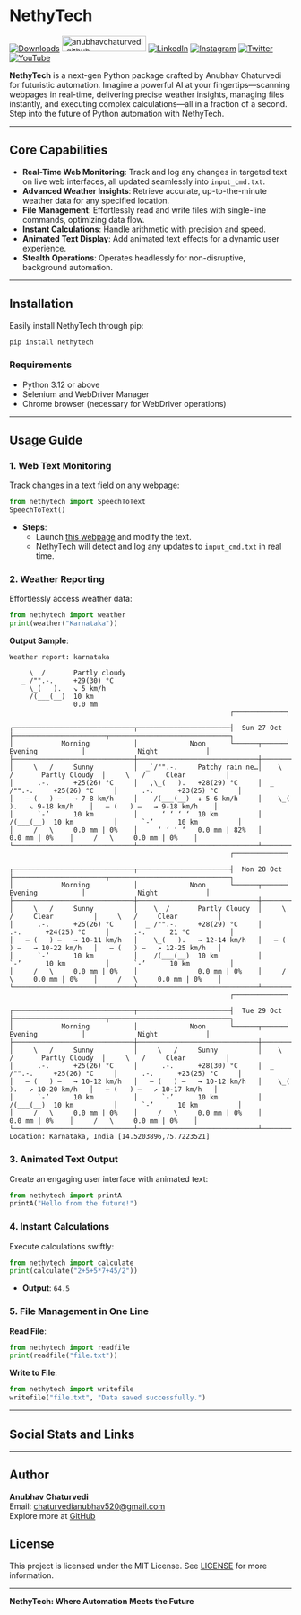 
# NethyTech

[![Downloads][downloads-shield]][downloads-url]
<img src="https://komarev.com/ghpvc/?username=anubhavchaturvedi-github&label=Profile%20views&color=0e75b6&style=flat" alt="anubhavchaturvedi-github" width="150" height="28" />
[![LinkedIn][linkedin-shield]][linkedin-url]
[![Instagram][instagram-shield]][instagram-url]
[![Twitter][twitter-shield]][twitter-url]
[![YouTube][youtube-shield]][youtube-url]

**NethyTech** is a next-gen Python package crafted by Anubhav Chaturvedi for futuristic automation. Imagine a powerful AI at your fingertips—scanning webpages in real-time, delivering precise weather insights, managing files instantly, and executing complex calculations—all in a fraction of a second. Step into the future of Python automation with NethyTech.

---

## Core Capabilities

- **Real-Time Web Monitoring**: Track and log any changes in targeted text on live web interfaces, all updated seamlessly into `input_cmd.txt`.
- **Advanced Weather Insights**: Retrieve accurate, up-to-the-minute weather data for any specified location.
- **File Management**: Effortlessly read and write files with single-line commands, optimizing data flow.
- **Instant Calculations**: Handle arithmetic with precision and speed.
- **Animated Text Display**: Add animated text effects for a dynamic user experience.
- **Stealth Operations**: Operates headlessly for non-disruptive, background automation.

---

## Installation

Easily install NethyTech through pip:

```bash
pip install nethytech
```

### Requirements

- Python 3.12 or above
- Selenium and WebDriver Manager
- Chrome browser (necessary for WebDriver operations)

---

## Usage Guide

### 1. **Web Text Monitoring**  
Track changes in a text field on any webpage:

```python
from nethytech import SpeechToText
SpeechToText()
```

- **Steps**:  
   - Launch [this webpage](https://aquamarine-llama-e17401.netlify.app/) and modify the text.
   - NethyTech will detect and log any updates to `input_cmd.txt` in real time.

### 2. **Weather Reporting**  
Effortlessly access weather data:

```python
from nethytech import weather
print(weather("Karnataka"))
```

**Output Sample**:
```
Weather report: karnataka

     \  /       Partly cloudy
   _ /"".-.     +29(30) °C     
     \_(   ).   ↘ 5 km/h       
     /(___(__)  10 km
                0.0 mm
                                                       ┌─────────────┐               

┌──────────────────────────────┬───────────────────────┤  Sun 27 Oct ├───────────────────────┬──────────────────────────────┐
│            Morning           │             Noon      └──────┬──────┘     Evening           │             Night            │
├──────────────────────────────┼──────────────────────────────┼──────────────────────────────┼──────────────────────────────┤
│     \   /     Sunny          │  _`/"".-.     Patchy rain ne…│    \  /       Partly Cloudy  │     \   /     Clear          │
│      .-.      +25(26) °C     │   ,\_(   ).   +28(29) °C     │  _ /"".-.     +25(26) °C     │      .-.      +23(25) °C     │
│   ― (   ) ―   → 7-8 km/h     │    /(___(__)  ↓ 5-6 km/h     │    \_(   ).   ↘ 9-18 km/h    │   ― (   ) ―   → 9-18 km/h    │
│      `-’      10 km          │      ‘ ‘ ‘ ‘  10 km          │    /(___(__)  10 km          │      `-’      10 km          │
│     /   \     0.0 mm | 0%    │     ‘ ‘ ‘ ‘   0.0 mm | 82%   │               0.0 mm | 0%    │     /   \     0.0 mm | 0%    │
└──────────────────────────────┴──────────────────────────────┴──────────────────────────────┴──────────────────────────────┘
                                                       ┌─────────────┐               

┌──────────────────────────────┬───────────────────────┤  Mon 28 Oct ├───────────────────────┬──────────────────────────────┐
│            Morning           │             Noon      └──────┬──────┘     Evening           │             Night            │
├──────────────────────────────┼──────────────────────────────┼──────────────────────────────┼──────────────────────────────┤
│     \   /     Sunny          │    \  /       Partly Cloudy  │     \   /     Clear          │     \   /     Clear          │
│      .-.      +25(26) °C     │  _ /"".-.     +28(29) °C     │      .-.      +24(25) °C     │      .-.      21 °C          │
│   ― (   ) ―   → 10-11 km/h   │    \_(   ).   → 12-14 km/h   │   ― (   ) ―   → 10-22 km/h   │   ― (   ) ―   ↗ 12-25 km/h   │
│      `-’      10 km          │    /(___(__)  10 km          │      `-’      10 km          │      `-’      10 km          │
│     /   \     0.0 mm | 0%    │               0.0 mm | 0%    │     /   \     0.0 mm | 0%    │     /   \     0.0 mm | 0%    │
└──────────────────────────────┴──────────────────────────────┴──────────────────────────────┴──────────────────────────────┘
                                                       ┌─────────────┐               

┌──────────────────────────────┬───────────────────────┤  Tue 29 Oct ├───────────────────────┬──────────────────────────────┐
│            Morning           │             Noon      └──────┬──────┘     Evening           │             Night            │
├──────────────────────────────┼──────────────────────────────┼──────────────────────────────┼──────────────────────────────┤
│     \   /     Sunny          │     \   /     Sunny          │    \  /       Partly Cloudy  │     \   /     Clear          │
│      .-.      +25(26) °C     │      .-.      +28(30) °C     │  _ /"".-.     +25(26) °C     │      .-.      +23(25) °C     │
│   ― (   ) ―   → 10-12 km/h   │   ― (   ) ―   → 10-12 km/h   │    \_(   ).   ↗ 10-20 km/h   │   ― (   ) ―   ↗ 10-17 km/h   │
│      `-’      10 km          │      `-’      10 km          │    /(___(__)  10 km          │      `-’      10 km          │
│     /   \     0.0 mm | 0%    │     /   \     0.0 mm | 0%    │               0.0 mm | 0%    │     /   \     0.0 mm | 0%    │
└──────────────────────────────┴──────────────────────────────┴──────────────────────────────┴──────────────────────────────┘
Location: Karnataka, India [14.5203896,75.7223521]
```


### 3. **Animated Text Output**

Create an engaging user interface with animated text:

```python
from nethytech import printA
printA("Hello from the future!")
```

### 4. **Instant Calculations**  
Execute calculations swiftly:

```python
from nethytech import calculate
print(calculate("2+5+5*7+45/2"))
```

   - **Output**: `64.5`

### 5. **File Management in One Line**

**Read File**:
```python
from nethytech import readfile
print(readfile("file.txt"))
```

**Write to File**:
```python
from nethytech import writefile
writefile("file.txt", "Data saved successfully.")
```

---

## Social Stats and Links

[downloads-shield]: https://img.shields.io/badge/Downloads-1K+-brightgreen?style=for-the-badge
[downloads-url]: https://pypi.org/project/nethytech/

[profile-views-shield]: https://komarev.com/ghpvc/?username=anubhav-chaturvedi&color=blue&style=for-the-badge
[profile-views-url]: https://github.com/AnubhavChaturvedi-GitHub

[linkedin-shield]: https://img.shields.io/badge/-LinkedIn-black.svg?style=for-the-badge&logo=linkedin&colorB=0B5FBB
[linkedin-url]: https://www.linkedin.com/in/anubhav-chaturvedi-/

[instagram-shield]: https://img.shields.io/badge/Instagram-%23E4405F.svg?style=for-the-badge&logo=Instagram&logoColor=white
[instagram-url]: https://www.instagram.com/_anubhav__chaturvedi_/

[twitter-shield]: https://img.shields.io/badge/Twitter-%231DA1F2.svg?style=for-the-badge&logo=Twitter&logoColor=white
[twitter-url]: https://x.com/AnubhavChatu

[youtube-shield]: https://img.shields.io/badge/YouTube-%23FF0000.svg?style=for-the-badge&logo=YouTube&logoColor=white
[youtube-url]: https://www.youtube.com/@NetHyTech

---

## Author

**Anubhav Chaturvedi**  
Email: [chaturvedianubhav520@gmail.com](mailto:chaturvedianubhav520@gmail.com)  
Explore more at [GitHub](https://github.com/AnubhavChaturvedi-GitHub)

## License

This project is licensed under the MIT License. See [LICENSE](LICENSE) for more information. 

---

**NethyTech: Where Automation Meets the Future**
